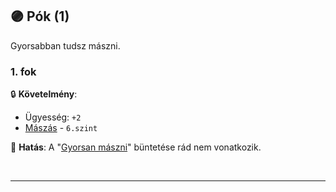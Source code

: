 ## 🟣 Pók (1)

Gyorsabban tudsz mászni.

### 1. fok

🔒 **Követelmény**:
- Ügyesség: `+2`
- [Mászás](../kepzettsegek.szekunder/maszas.md) - `6.szint`

🌟 **Hatás**: A "[Gyorsan mászni](../kepzettsegek.szekunder/maszas.md#c%C3%A9lsz%C3%A1m-m%C3%B3dos%C3%ADt%C3%B3-k%C3%B6r%C3%BClm%C3%A9nyek)" büntetése rád nem vonatkozik.

<br />

---
